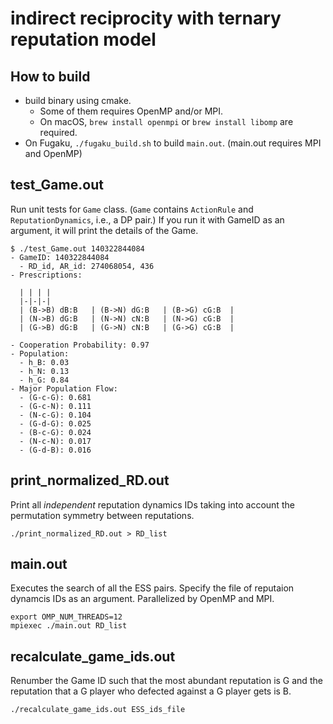# indirect reciprocity with ternary reputation model

## How to build

- build binary using cmake.
    - Some of them requires OpenMP and/or MPI.
    - On macOS, `brew install openmpi` or `brew install libomp` are required.
- On Fugaku, `./fugaku_build.sh` to build `main.out`. (main.out requires MPI and OpenMP)

## test_Game.out

Run unit tests for `Game` class. (`Game` contains `ActionRule` and `ReputationDynamics`, i.e., a DP pair.)
If you run it with GameID as an argument, it will print the details of the Game.

```shell
$ ./test_Game.out 140322844084
- GameID: 140322844084
  - RD_id, AR_id: 274068054, 436
- Prescriptions:

  | | | |
  |-|-|-|
  | (B->B) dB:B   | (B->N) dG:B   | (B->G) cG:B  |
  | (N->B) dG:B   | (N->N) cN:B   | (N->G) cG:B  |
  | (G->B) dG:B   | (G->N) cN:B   | (G->G) cG:B  |

- Cooperation Probability: 0.97
- Population:
  - h_B: 0.03
  - h_N: 0.13
  - h_G: 0.84
- Major Population Flow:
  - (G-c-G): 0.681
  - (G-c-N): 0.111
  - (N-c-G): 0.104
  - (G-d-G): 0.025
  - (B-c-G): 0.024
  - (N-c-N): 0.017
  - (G-d-B): 0.016
  ```

## print_normalized_RD.out

Print all *independent* reputation dynamics IDs taking into account the permutation symmetry between reputations.

```shell
./print_normalized_RD.out > RD_list
```

## main.out

Executes the search of all the ESS pairs. Specify the file of reputaion dynamcis IDs as an argument.
Parallelized by OpenMP and MPI.

```shell
export OMP_NUM_THREADS=12
mpiexec ./main.out RD_list
```

## recalculate_game_ids.out

Renumber the Game ID such that the most abundant reputation is G and the reputation that a G player who defected against a G player gets is B.

```shell
./recalculate_game_ids.out ESS_ids_file
```
